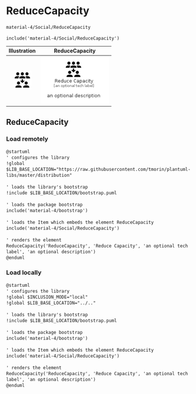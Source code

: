 # ReduceCapacity


```text
material-4/Social/ReduceCapacity
```

```text
include('material-4/Social/ReduceCapacity')
```



| Illustration | ReduceCapacity |
| :---: | :---: |
| ![illustration for Illustration](../../material-4/Social/ReduceCapacity.png) | ![illustration for ReduceCapacity](../../material-4/Social/ReduceCapacity.Local.png) |




## ReduceCapacity

### Load remotely
```plantuml
@startuml
' configures the library
!global $LIB_BASE_LOCATION="https://raw.githubusercontent.com/tmorin/plantuml-libs/master/distribution"

' loads the library's bootstrap
!include $LIB_BASE_LOCATION/bootstrap.puml

' loads the package bootstrap
include('material-4/bootstrap')

' loads the Item which embeds the element ReduceCapacity
include('material-4/Social/ReduceCapacity')

' renders the element
ReduceCapacity('ReduceCapacity', 'Reduce Capacity', 'an optional tech label', 'an optional description')
@enduml
```

### Load locally
```plantuml
@startuml
' configures the library
!global $INCLUSION_MODE="local"
!global $LIB_BASE_LOCATION="../.."

' loads the library's bootstrap
!include $LIB_BASE_LOCATION/bootstrap.puml

' loads the package bootstrap
include('material-4/bootstrap')

' loads the Item which embeds the element ReduceCapacity
include('material-4/Social/ReduceCapacity')

' renders the element
ReduceCapacity('ReduceCapacity', 'Reduce Capacity', 'an optional tech label', 'an optional description')
@enduml
```

